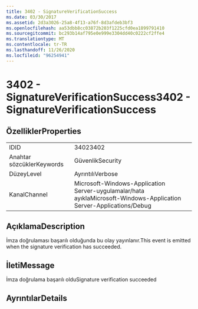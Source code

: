```yaml
---
title: 3402 - SignatureVerificationSuccess
ms.date: 03/30/2017
ms.assetid: 2d3a3026-25a8-4f13-a76f-8d3afdeb3bf3
ms.openlocfilehash: aa53dbb8cc03872b203f1225cfd0ea1899791410
ms.sourcegitcommit: bc293b14af795e0e999e3304dd40c0222cf2ffe4
ms.translationtype: MT
ms.contentlocale: tr-TR
ms.lasthandoff: 11/26/2020
ms.locfileid: "96254941"
---
```

# <a name="3402---signatureverificationsuccess"></a><span data-ttu-id="d6e92-102">3402 - SignatureVerificationSuccess</span><span class="sxs-lookup"><span data-stu-id="d6e92-102">3402 - SignatureVerificationSuccess</span></span>

## <a name="properties"></a><span data-ttu-id="d6e92-103">Özellikler</span><span class="sxs-lookup"><span data-stu-id="d6e92-103">Properties</span></span>  
  
|||  
|-|-|  
|<span data-ttu-id="d6e92-104">ID</span><span class="sxs-lookup"><span data-stu-id="d6e92-104">ID</span></span>|<span data-ttu-id="d6e92-105">3402</span><span class="sxs-lookup"><span data-stu-id="d6e92-105">3402</span></span>|  
|<span data-ttu-id="d6e92-106">Anahtar sözcükler</span><span class="sxs-lookup"><span data-stu-id="d6e92-106">Keywords</span></span>|<span data-ttu-id="d6e92-107">Güvenlik</span><span class="sxs-lookup"><span data-stu-id="d6e92-107">Security</span></span>|  
|<span data-ttu-id="d6e92-108">Düzey</span><span class="sxs-lookup"><span data-stu-id="d6e92-108">Level</span></span>|<span data-ttu-id="d6e92-109">Ayrıntılı</span><span class="sxs-lookup"><span data-stu-id="d6e92-109">Verbose</span></span>|  
|<span data-ttu-id="d6e92-110">Kanal</span><span class="sxs-lookup"><span data-stu-id="d6e92-110">Channel</span></span>|<span data-ttu-id="d6e92-111">Microsoft-Windows-Application Server-uygulamalar/hata ayıkla</span><span class="sxs-lookup"><span data-stu-id="d6e92-111">Microsoft-Windows-Application Server-Applications/Debug</span></span>|  
  
## <a name="description"></a><span data-ttu-id="d6e92-112">Açıklama</span><span class="sxs-lookup"><span data-stu-id="d6e92-112">Description</span></span>  

 <span data-ttu-id="d6e92-113">İmza doğrulaması başarılı olduğunda bu olay yayınlanır.</span><span class="sxs-lookup"><span data-stu-id="d6e92-113">This event is emitted when the signature verification has succeeded.</span></span>  
  
## <a name="message"></a><span data-ttu-id="d6e92-114">İleti</span><span class="sxs-lookup"><span data-stu-id="d6e92-114">Message</span></span>  

 <span data-ttu-id="d6e92-115">İmza doğrulama başarılı oldu</span><span class="sxs-lookup"><span data-stu-id="d6e92-115">Signature verification succeeded</span></span>  
  
## <a name="details"></a><span data-ttu-id="d6e92-116">Ayrıntılar</span><span class="sxs-lookup"><span data-stu-id="d6e92-116">Details</span></span>
